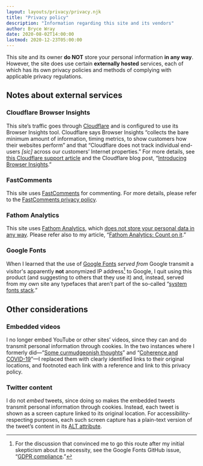 ```yaml
---
layout: layouts/privacy/privacy.njk
title: "Privacy policy"
description: "Information regarding this site and its vendors"
author: Bryce Wray
date: 2020-08-02T14:00:00
lastmod: 2020-12-23T05:00:00
---
```


This site and its owner **do NOT** store your personal information **in any way**. However, the site does use certain **externally hosted** services, each of which has its own privacy policies and methods of complying with applicable privacy regulations.

## Notes about external services

### Cloudflare Browser Insights

This site’s traffic goes through [Cloudflare](https://cloudflare.com) and is configured to use its Browser Insights tool. Cloudflare says Browser Insights “collects the bare minimum amount of information, timing metrics, to show customers how their websites perform” and that “Cloudflare does not track individual end-users *[sic]* across our customers’ Internet properties.” For more details, see [this Cloudflare support article](https://support.cloudflare.com/hc/en-us/articles/360033929991-Cloudflare-Browser-Insights) and the Cloudflare blog post, “[Introducing Browser Insights](https://blog.cloudflare.com/introducing-browser-insights/).”

### FastComments

This site uses [FastComments](https://fastcomments.com) for commenting. For more details, please refer to the [FastComments privacy policy](https://fastcomments.com/privacy-policy).

### Fathom Analytics

This site uses [Fathom Analytics](https://usefathom.com), which [does not store your personal data in any way](https://usefathom.com/blog/anonymization). Please refer also to my article, “[Fathom Analytics: Count on it](/posts/2020/06/fathom-analytics-count-on-it).”

### Google Fonts

When I learned that the use of [Google Fonts](https://fonts.google.com) *served from* Google transmit a visitor's apparently **not** anonymized IP address[^Issue1495] to Google, I quit using this product (and suggesting to others that they use it) and, instead, served from my own site any typefaces that aren’t part of the so-called “[system fonts stack](/posts/2018/10/web-typography-part-2).”

[^Issue1495]: For the discussion that convinced me to go this route after my initial skepticism about its necessity, see the Google Fonts GitHub issue, “[GDPR compliance](https://github.com/google/fonts/issues/1495).”

## Other considerations

### Embedded videos

I no longer embed YouTube or other sites’ videos, since they can and do transmit personal information through cookies. In the two instances where I formerly did—“[Some curmudgeonish thoughts](/posts/2018/11/some-curmudgeonish-thoughts)” and “[Coherence and COVID-19](/posts/2020/03/coherence-covid-19)”—I replaced them with clearly identified links to their original locations, and footnoted each link with a reference and link to this privacy policy.

### Twitter content

I do not *embed* tweets, since doing so makes the embedded tweets transmit personal information through cookies. Instead, each tweet is shown as a screen capture linked to its original location. For accessibility-respecting purposes, each such screen capture has a plain-text version of the tweet’s content in its [ALT attribute](https://en.wikipedia.org/wiki/Alt_attribute).